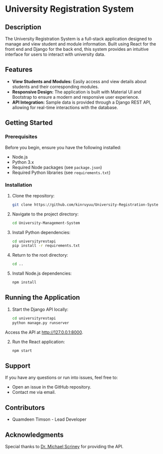 # University Registration System

## Description
The University Registration System is a full-stack application designed to manage and view student and module information. Built using React for the front end and Django for the back end, this system provides an intuitive interface for users to interact with university data.

## Features
- **View Students and Modules:** Easily access and view details about students and their corresponding modules.
- **Responsive Design:** The application is built with Material UI and Bootstrap to ensure a modern and responsive user experience.
- **API Integration:** Sample data is provided through a Django REST API, allowing for real-time interactions with the database.

## Getting Started

### Prerequisites
Before you begin, ensure you have the following installed:

- Node.js
- Python 3.x
- Required Node packages (see `package.json`)
- Required Python libraries (see `requirements.txt`)

### Installation
1. Clone the repository:
   ```bash
   git clone https://github.com/kinruyuu/University-Registration-System.git

2. Navigate to the project directory:
   ```bash
   cd University-Management-System

2. Install Python dependencies:
   ```bash
   cd universityrestapi
   pip install -r requirements.txt

4. Return to the root directory:
   ```bash
   cd ..

5. Install Node.js dependencies:
   ```bash
   npm install

## Running the Application

1. Start the Django API locally:
   ```bash
   cd universityrestapi
   python manage.py runserver

  Access the API at http://127.0.0.1:8000.

2. Run the React application:
   ```bash
   npm start

## Support
If you have any questions or run into issues, feel free to:

- Open an issue in the GitHub repository.
- Contact me via email.

## Contributors
- Quamdeen Timson - Lead Developer

## Acknowledgments
Special thanks to [Dr. Michael Scriney](https://www.dcu.ie/computing/people/michael-scriney)
 for providing the API.
